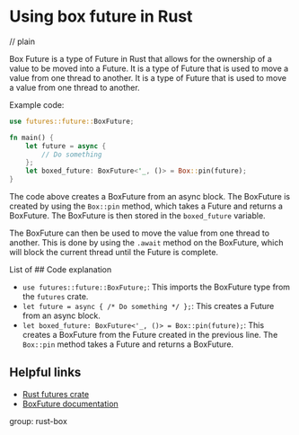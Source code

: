 # Using box future in Rust
// plain

Box Future is a type of Future in Rust that allows for the ownership of a value to be moved into a Future. It is a type of Future that is used to move a value from one thread to another. It is a type of Future that is used to move a value from one thread to another.

Example code:
```rust
use futures::future::BoxFuture;

fn main() {
    let future = async {
        // Do something
    };
    let boxed_future: BoxFuture<'_, ()> = Box::pin(future);
}
```

The code above creates a BoxFuture from an async block. The BoxFuture is created by using the `Box::pin` method, which takes a Future and returns a BoxFuture. The BoxFuture is then stored in the `boxed_future` variable.

The BoxFuture can then be used to move the value from one thread to another. This is done by using the `.await` method on the BoxFuture, which will block the current thread until the Future is complete.

List of ## Code explanation


- `use futures::future::BoxFuture;`: This imports the BoxFuture type from the `futures` crate.
- `let future = async { /* Do something */ };`: This creates a Future from an async block.
- `let boxed_future: BoxFuture<'_, ()> = Box::pin(future);`: This creates a BoxFuture from the Future created in the previous line. The `Box::pin` method takes a Future and returns a BoxFuture.

## Helpful links

- [Rust futures crate](https://docs.rs/futures/0.3.5/futures/)
- [BoxFuture documentation](https://docs.rs/futures/0.3.5/futures/future/struct.BoxFuture.html)

group: rust-box